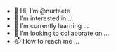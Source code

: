 - 👋 Hi, I’m @nurteete
- 👀 I’m interested in ...
- 🌱 I’m currently learning ...
- 💞️ I’m looking to collaborate on ...
- 📫 How to reach me ...

<!---
nurteete/nurteete is a ✨ special ✨ repository because its `README.md` (this file) appears on your GitHub profile.
You can click the Preview link to take a look at your changes.
--->
